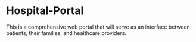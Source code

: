 # Hospital-Portal
This is a comprehensive web portal that will serve as an interface between patients, their families, and healthcare providers.
